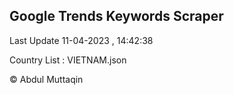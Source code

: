 

## Google Trends Keywords Scraper 
 
Last Update 11-04-2023 , 14:42:38

Country List :
VIETNAM.json



© Abdul Muttaqin 
